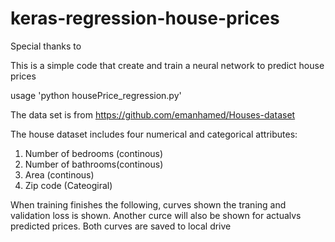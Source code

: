 # keras-regression-house-prices

Special thanks to 

This is a simple code that create and train a neural network to predict house prices

usage 'python  housePrice_regression.py'


The data set is from   https://github.com/emanhamed/Houses-dataset



The house dataset includes four numerical and categorical attributes:

1. Number of bedrooms (continous)
2. Number of bathrooms(continous)
3. Area (continous)
4. Zip code (Cateogiral)



When training finishes the following, curves shown the traning and validation  loss is shown. Another curce will also be shown for actualvs predicted prices. Both curves are saved to local drive

